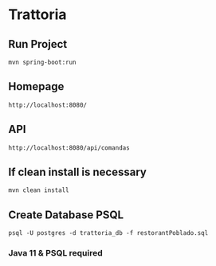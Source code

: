 # Trattoria

## Run Project
`mvn spring-boot:run`

## Homepage
`http://localhost:8080/`

## API
`http://localhost:8080/api/comandas`

## If clean install is necessary
`mvn clean install`

## Create Database PSQL
`psql -U postgres -d trattoria_db -f restorantPoblado.sql`

### Java 11 & PSQL required 

